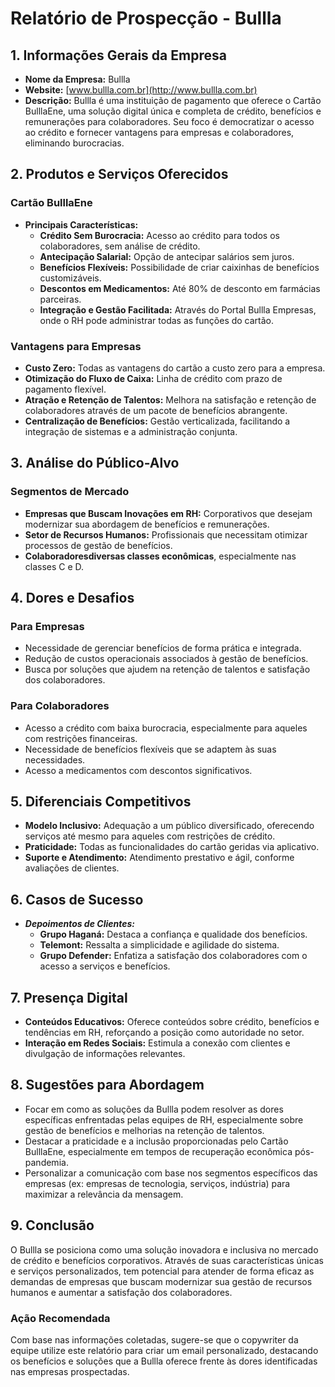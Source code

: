 # Relatório de Prospecção - Bullla

## 1. Informações Gerais da Empresa
- **Nome da Empresa:** Bullla
- **Website:** [www.bullla.com.br](http://www.bullla.com.br)
- **Descrição:** Bullla é uma instituição de pagamento que oferece o Cartão BulllaEne, uma solução digital única e completa de crédito, benefícios e remunerações para colaboradores. Seu foco é democratizar o acesso ao crédito e fornecer vantagens para empresas e colaboradores, eliminando burocracias.

## 2. Produtos e Serviços Oferecidos
### Cartão BulllaEne
- **Principais Características:**
  - **Crédito Sem Burocracia:** Acesso ao crédito para todos os colaboradores, sem análise de crédito.
  - **Antecipação Salarial:** Opção de antecipar salários sem juros.
  - **Benefícios Flexíveis:** Possibilidade de criar caixinhas de benefícios customizáveis.
  - **Descontos em Medicamentos:** Até 80% de desconto em farmácias parceiras.
  - **Integração e Gestão Facilitada:** Através do Portal Bullla Empresas, onde o RH pode administrar todas as funções do cartão.

### Vantagens para Empresas
- **Custo Zero:** Todas as vantagens do cartão a custo zero para a empresa.
- **Otimização do Fluxo de Caixa:** Linha de crédito com prazo de pagamento flexível.
- **Atração e Retenção de Talentos:** Melhora na satisfação e retenção de colaboradores através de um pacote de benefícios abrangente.
- **Centralização de Benefícios:** Gestão verticalizada, facilitando a integração de sistemas e a administração conjunta.

## 3. Análise do Público-Alvo
### Segmentos de Mercado
- **Empresas que Buscam Inovações em RH:** Corporativos que desejam modernizar sua abordagem de benefícios e remunerações.
- **Setor de Recursos Humanos:** Profissionais que necessitam otimizar processos de gestão de benefícios.
- **Colaboradoresdiversas classes econômicas**, especialmente nas classes C e D.

## 4. Dores e Desafios
### Para Empresas
- Necessidade de gerenciar benefícios de forma prática e integrada.
- Redução de custos operacionais associados à gestão de benefícios.
- Busca por soluções que ajudem na retenção de talentos e satisfação dos colaboradores.

### Para Colaboradores
- Acesso a crédito com baixa burocracia, especialmente para aqueles com restrições financeiras.
- Necessidade de benefícios flexíveis que se adaptem às suas necessidades.
- Acesso a medicamentos com descontos significativos.

## 5. Diferenciais Competitivos
- **Modelo Inclusivo:** Adequação a um público diversificado, oferecendo serviços até mesmo para aqueles com restrições de crédito.
- **Praticidade:** Todas as funcionalidades do cartão geridas via aplicativo.
- **Suporte e Atendimento:** Atendimento prestativo e ágil, conforme avaliações de clientes.

## 6. Casos de Sucesso
- ***Depoimentos de Clientes:***
  - **Grupo Haganá:** Destaca a confiança e qualidade dos benefícios.
  - **Telemont:** Ressalta a simplicidade e agilidade do sistema.
  - **Grupo Defender:** Enfatiza a satisfação dos colaboradores com o acesso a serviços e benefícios.

## 7. Presença Digital
- **Conteúdos Educativos:** Oferece conteúdos sobre crédito, benefícios e tendências em RH, reforçando a posição como autoridade no setor.
- **Interação em Redes Sociais:** Estimula a conexão com clientes e divulgação de informações relevantes.

## 8. Sugestões para Abordagem
- Focar em como as soluções da Bullla podem resolver as dores específicas enfrentadas pelas equipes de RH, especialmente sobre gestão de benefícios e melhorias na retenção de talentos.
- Destacar a praticidade e a inclusão proporcionadas pelo Cartão BulllaEne, especialmente em tempos de recuperação econômica pós-pandemia.
- Personalizar a comunicação com base nos segmentos específicos das empresas (ex: empresas de tecnologia, serviços, indústria) para maximizar a relevância da mensagem.

## 9. Conclusão
O Bullla se posiciona como uma solução inovadora e inclusiva no mercado de crédito e benefícios corporativos. Através de suas características únicas e serviços personalizados, tem potencial para atender de forma eficaz as demandas de empresas que buscam modernizar sua gestão de recursos humanos e aumentar a satisfação dos colaboradores.

### Ação Recomendada
Com base nas informações coletadas, sugere-se que o copywriter da equipe utilize este relatório para criar um email personalizado, destacando os benefícios e soluções que a Bullla oferece frente às dores identificadas nas empresas prospectadas.